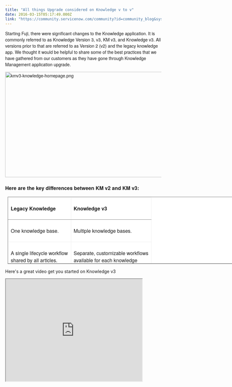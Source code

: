 ```yaml
---
title: "All things Upgrade considered on Knowledge v to v"
date: 2016-03-15T05:17:49.000Z
link: "https://community.servicenow.com/community?id=community_blog&sys_id=e0dc2665dbd0dbc01dcaf3231f9619f4"
---
```

<p><span style="font-family: 'Helvetica Neue';"><span style="font-family: 'Helvetica Neue';">Starting Fuji, there were significant changes to the Knowledge application. It is commonly referred to as Knowledge Version 3, v3, KM v3, and Knowledge v3. All versions prior to that are referred to as Version 2 (v2) and the legacy knowledge app. </span>We thought it would be helpful to share some of the best practices that we have gathered from our customers as they have gone through Knowledge Management application upgrade.</span></p><p></p><p><span style="font-family: 'Helvetica Neue';"><img   alt="kmv3-knowledge-homepage.png" class="image-1 jive-image" src="802b9002db9c17041dcaf3231f9619ae.iix" style="width: 620px; height: 340px; display: block; margin-left: auto; margin-right: auto;"/></span></p><p></p><h3><span style="font-family: 'Helvetica Neue';">Here are the key differences between KM v2 and KM v3:</span></h3><p></p><table border="1" cellpadding="0" cellspacing="0" height="214.4" style="margin-left: 6pt; width: 978.4px; height: 216.4px; background: white;"><thead><tr><td style="border: inset 1.0pt; border-bottom: solid gray 1.0pt; padding: 6.0pt 6.0pt 6.0pt 6.0pt;" valign="bottom" width="186"><p><span style="font-family: 'Helvetica Neue';"><strong>Legacy Knowledge</strong></span></p></td><td style="border: inset 1.0pt; border-bottom: solid gray 1.0pt; padding: 6.0pt 6.0pt 6.0pt 6.0pt;" valign="bottom" width="186"><p><span style="font-family: 'Helvetica Neue';"><strong>Knowledge v3</strong></span></p></td></tr></thead><tbody><tr><td style="border: inset 1.0pt; border-top: none; padding: 6.0pt 6.0pt 6.0pt 6.0pt;" valign="top" width="186"><p><span style="font-family: 'Helvetica Neue';">One knowledge base.</span></p></td><td style="border-top: none; border-left: none; border-bottom: inset 1.0pt; border-right: inset 1.0pt; padding: 6.0pt 6.0pt 6.0pt 6.0pt;" valign="top" width="242"><p><span style="font-family: 'Helvetica Neue';">Multiple knowledge bases.</span></p></td></tr><tr><td style="border: inset 1.0pt; border-top: none; padding: 6.0pt 6.0pt 6.0pt 6.0pt;" valign="top" width="186"><p><span style="font-family: 'Helvetica Neue';">A single lifecycle workflow shared by all articles.</span></p></td><td style="border-top: none; border-left: none; border-bottom: inset 1.0pt; border-right: inset 1.0pt; padding: 6.0pt 6.0pt 6.0pt 6.0pt;" valign="top" width="242"><p><span style="font-family: 'Helvetica Neue';">Separate, customizable workflows available for each knowledge base.</span></p></td></tr><tr><td style="border: inset 1.0pt; border-top: none; padding: 6.0pt 6.0pt 6.0pt 6.0pt;" valign="top" width="186"><p><span style="font-family: 'Helvetica Neue';">Two-level organizational structure with <strong>Topic</strong> and <strong>Category</strong>. A single organizational taxonomy shared by all articles.</span></p></td><td style="border-top: none; border-left: none; border-bottom: inset 1.0pt; border-right: inset 1.0pt; padding: 6.0pt 6.0pt 6.0pt 6.0pt;" valign="top" width="242"><p><span style="font-family: 'Helvetica Neue';">Category structure with any number of levels. Each knowledge base has a unique category taxonomy.</span></p></td></tr><tr><td style="border: inset 1.0pt; border-top: none; padding: 6.0pt 6.0pt 6.0pt 6.0pt;" valign="top" width="186"><p><span style="font-family: 'Helvetica Neue';">Permissions defined per article using roles and ACLs.</span></p></td><td style="border-top: none; border-left: none; border-bottom: inset 1.0pt; border-right: inset 1.0pt; padding: 6.0pt 6.0pt 6.0pt 6.0pt;" valign="top" width="242"><p><span style="font-family: 'Helvetica Neue';">Permissions defined per knowledge base using user criteria.</span></p></td></tr></tbody></table><p></p><p>Here's a great video get you started on Knowledge v3</p><p></p><p><iframe src="https://youtube.com/embed/YPUwzjeoub0" width="440" height="330"/></p><h3><span style="font-family: 'Helvetica Neue';">To-do list prior to upgrading to Knowledge v3</span></h3><p></p><ol><li><span style="font-family: 'Helvetica Neue';">Read the product documentation on upgrading. This should help in understanding the changes in </span><a href="https://docs.servicenow.com/product/knowledge_management/concept/c_KMv3Migration.html" style="line-height: 1.5;" title="https://docs.servicenow.com/product/knowledge_management/concept/c_KMv3Migration.html">Knowledge Management v3</a><span style="line-height: 1.5;">.</span></li><li><span style="line-height: 1.5; font-family: 'Helvetica Neue';">Before the upgrade, take inventory of all of the </span><a title="ww.youtube.com/watch?v=OVGt5rgB3S0" href="https://www.youtube.com/watch?v=OVGt5rgB3S0" style="line-height: 1.5; font-family: 'Helvetica Neue';">ACLs that have been customized</a><span style="line-height: 1.5; font-family: 'Helvetica Neue';">, so that you have an understanding of the security that needs to be setup.</span></li><li><span style="font-family: 'Helvetica Neue'; line-height: 1.5;">Review the new concepts in Knowledge v3 including the ability to have multiple knowledge bases and using user criteria.</span><ol><li><span style="font-family: 'Helvetica Neue'; line-height: 1.5;">Multiple Knowledge Bases</span><ol><li><span style="font-family: 'Helvetica Neue';">We have introduced the ability to have multiple knowledge bases, which allows targeting the content for specific audiences. Additionally, we have configurable items such as workflows, managers, categories, access control, social Q&amp;A that will allow you to cater to the specific needs of the different functions within the enterprise. As a part of the upgrade, all the existing content are moved to a Knowledge base called "Knowledge". This is designated as a v2 KB, and some features are handled differently than the new v3 KB. </span><a href="https://docs.servicenow.com/product/knowledge_management/reference/r_KnowledgeBaseFields.html" style="line-height: 1.5;" title="https://docs.servicenow.com/product/knowledge_management/reference/r_KnowledgeBaseFields.html">Knowledge base fields </a>. For more information on usage of Multi-KB please refer to this great post <a title="FAQ on implementing a Multi-KB system" __default_attr="5564" __jive_macro_name="blogpost" class="jive_macro jive_macro_blogpost" data-orig-content="FAQ on implementing a Multi-KB system" data-renderedposition="1341.984375_736.125_274_16" href="/community?id=community_blog&sys_id=690eaa2ddbd0dbc01dcaf3231f96191d">FAQ on implementing a Multi-KB system</a> by <a title="servicenowkevin" __default_attr="19635" __jive_macro_name="user" class="jive_macro jive_macro_user" data-orig-content="servicenowkevin" data-renderedposition="1341.984375_1032.375_123_16" href="/community?id=community_user_profile&user=48e0de21db981fc09c9ffb651f96196f">servicenowkevin</a>.</li></ol></li><li><span style="font-family: 'Helvetica Neue'; line-height: 1.5;">User Criteria</span><ol><li><span style="font-family: 'Helvetica Neue';">We have introduced a broader set of selection options to easily setup access controls. </span><a href="https://docs.servicenow.com/product/knowledge_management/task/t_SelectUserCriteria.html" style="line-height: 1.5;" title="https://docs.servicenow.com/product/knowledge_management/task/t_SelectUserCriteria.html">Select user criteria</a><span style="font-family: 'Helvetica Neue';">. Another helpful article is </span><a href="https://hi.service-now.com/kb_view.do?sysparm_article=KB0550924" style="line-height: 1.5;" title="https://hi.service-now.com/kb_view.do?sysparm_article=KB0550924">ServiceNow KB: Understanding User Criteria and ACLs in Knowledge v3 (KB0550924)</a></li></ol></li></ol></li><li><span style="line-height: 1.5; font-family: 'Helvetica Neue';">Understand that some of these </span><a title="ocs.servicenow.com/product/knowledge_management/concept/c_KMv3ContinuingWithLegacyKnowledge.html" href="https://docs.servicenow.com/product/knowledge_management/concept/c_KMv3ContinuingWithLegacyKnowledge.html" style="line-height: 1.5; font-family: 'Helvetica Neue';">changes are automated</a><span style="line-height: 1.5; font-family: 'Helvetica Neue';">, and reviewing the information provided should help in reducing surprises.</span></li><li><span style="font-family: 'Helvetica Neue';">Review our support video demos </span><span style="font-family: 'Helvetica Neue';">that explain new features and concepts.</span><ol><li><a href="https://www.youtube.com/watch?v=YPUwzjeoub0" style="font-family: 'Helvetica Neue'; line-height: 1.5;" title="https://www.youtube.com/watch?v=YPUwzjeoub0">Getting Started with Knowledge Management V3 - YouTube</a></li><li><a href="https://www.youtube.com/watch?v=OVGt5rgB3S0" style="font-family: 'Helvetica Neue'; line-height: 1.5;" title="https://www.youtube.com/watch?v=OVGt5rgB3S0">How to Control Knowledge Access Through User Criteria - YouTube</a></li></ol></li></ol><p></p><p></p><p><span style="font-family: 'Helvetica Neue';">We strongly recommend using the latest patches as we have been adding updates to address some of the initial challenges with the upgrade. At the time of writing this, Fuji Patch 12 and Geneva Patch 4 are the latest versions.</span></p><p></p><h3><span style="font-family: 'Helvetica Neue';">Tips post Knowledge v3 migration</span></h3><ol style="list-style-type: decimal;"><li><span style="font-family: 'Helvetica Neue';">The articles migrated to the v2 Knowledge Base named "Knowledge" are governed by their existing ACLs when viewed individually. However on the new knowledge home page, only user criteria is honored, so v2 article ACLs are not honored in this search page.</span></li><li><span style="font-family: 'Helvetica Neue';">In order to leverage the features of v3 Knowledge, you would need to migrate the articles in to new Knowledge bases. Setup your Knowledge bases and User Criteria to reflect the ACL customizations prior to the upgrade. If you would want additional access control, we would recommend using before query business rules.</span></li><li><span style="font-family: 'Helvetica Neue';">The legacy Topics and Categories are replicated in the v2 "Knowledge" Knowledge base. You may add new categories to it as well. In the new Knowledge bases, you can create your own category structure, and leverage the new capabilities. We recommend to be done prior to creating or migrating articles into the new KBs. Under the Knowledge base properties, we have an option to lock down editing of categories by contributor. If category tree is too deep, they become harder for users to traverse, so we would recommend a four or five level deep hierarchy.</span></li><li><span style="font-family: 'Helvetica Neue';">The legacy Article view page with customizations (if any) is available as kb_view_customer. You will need to migrate those changes to the kb_view page</span></li><li><span style="font-family: 'Helvetica Neue';">There is a new page based on Angular JS that replaces the legacy home page. It's recommended that you migrate your articles to v3 Knowledge bases, for more consistent search results.</span></li><li><span style="font-family: 'Helvetica Neue';">If you are utilizing the Knowledge Base features like the ESS portal and other custom pages, searching with APIs, your UI should not have functional issues due to upgrade. </span></li><li><span style="font-family: 'Helvetica Neue';">By default, post-migration the Article feedback uses Live Feed. This feature retains legacy features by writing back to kb_feedback table. If you have business rules implemented on kb_feedback, they may not work after this change. At the time of writing this article, we are working on addressing this in a future patch. If you want to switch to legacy feedback, you may use this property (glide.knowman.use_live_feed)</span></li></ol><p><span style="font-family: 'Helvetica Neue';"><img   alt="kmv3-Knowledge-Homepage-Category.png" class="image-2 jive-image" src="9e473735db145704ed6af3231f961905.iix" style="width: 620px; height: 265px; display: block; margin-left: auto; margin-right: auto;"/></span></p><p></p><p><span style="font-family: 'Helvetica Neue';">This video is a good guide on v2 to v3 migration</span></p><p></p><p><iframe src="https://youtube.com/embed/NEDXpyXjzLo" width="440" height="330"/></p><p></p><h3><span style="font-family: 'Helvetica Neue';">General Knowledge info</span></h3><ol style="list-style-type: decimal;"><li><span style="font-family: 'Helvetica Neue';">Here's a sample script to migrate articles in bulk: </span><a href="https://hi.service-now.com/kb_view.do?sysparm_article=KB0564285" title="https://hi.service-now.com/kb_view.do?sysparm_article=KB0564285">ServiceNow KB: Migrating knowledge base article content with a script (KB0564285).</a></li><li><span style="font-family: 'Helvetica Neue';">By default the v3 Knowledge Base is not public, but here's how you can <a href="https://hi.service-now.com/kb_view.do?sysparm_article=KB0564169" title="https://hi.service-now.com/kb_view.do?sysparm_article=KB0564169">ServiceNow KB: Enabling public access to a v3 knowledge base (KB0564169).</a> </span></li><li><span style="font-family: 'Helvetica Neue';">Helpful lab exercises to understand KB v3 features. <a __default_attr="4846" __jive_macro_name="blogpost" class="jive_macro jive_macro_blogpost" data-orig-content="Guide for moving from KM v2 to KM v3." data-renderedposition="2772.53125_362.390625_269_16" href="/community?id=community_blog&sys_id=d40e2a2ddbd0dbc01dcaf3231f96194b" modifiedtitle="true" title="Guide for moving from KM v2 to KM v3.">Guide for moving from KM v2 to KM v3.</a> </span></li><li><span style="font-family: 'Helvetica Neue'; line-height: 1.5;">If your users use Unicode search features (Japanese, Chinese characters), we would recommend setting this property (glide.knowman.search_character_limit) to 2. This will allow Instant search to trigger after inputting just 2 characters, which is common in those languages.</span></li><li><span style="font-family: 'Helvetica Neue';">If you have multi-lingual KB content, ensure that you have enabled the <a title="ocs.servicenow.com/product/knowledge_management/concept/c_I18NKMInternational.html" href="https://docs.servicenow.com/product/knowledge_management/concept/c_I18NKMInternational.html">Knowledge Management I18n plug-in</a>.</span></li><li><span style="font-family: 'Helvetica Neue';">Navigation add-ons have been deprecated in v3.</span></li><li><span style="font-family: 'Helvetica Neue';">Social Q&amp;A (</span><a href="https://docs.servicenow.com/product/social_qanda/concept/c_SocialQAndA.html" title="https://docs.servicenow.com/product/social_qanda/concept/c_SocialQAndA.html">Social Q&amp;A</a><span style="font-family: 'Helvetica Neue';">) is a new feature introduced in Geneva. We would recommend that you turn it on for one KB, and try it out with your users.</span></li><li><span style="font-family: 'Helvetica Neue';">"Mark as Solution" has now been replaced with "Attach" in the contextual search interaction.</span></li><li><span style="font-family: 'Helvetica Neue';">Unusually large number of categories in the KB may degrade performance.</span></li><li><span style="font-family: 'Helvetica Neue';">The News Scroll feature on the legacy KB home page is not supported after the upgrade. This is due to the replacement of the Topic-Category construct with the free-form category tree. At the time of writing this, we are actively working on providing an alternative for this feature.</span></li></ol><p><img   alt="Km_search_filter.png" class="image-3 jive-image" src="45506dcadb9c1b04ed6af3231f9619df.iix" style="width: 620px; height: 281px; display: block; margin-left: auto; margin-right: auto;"/></p><p></p><p><span style="font-family: 'Helvetica Neue';">The Knowledge v3 features offers a plethora of new capability that the legacy v2 function did not. Now, we recommend that you upgrade to v3 in order to make use of the social features, new categorization and ability to make a more dynamic and customizable knowledge base for your customers to use. Some users find that the shift from ACLs to user criteria is a hard one to make, but once you clean-house, you will find that your instance on Geneva will be smooth sailing.</span></p><p></p><h3 style="text-align: center;"><span style="font-family: 'Helvetica Neue';">For a step-by-step on moving from the legacy Knowledge base to v3 see <a title="Guide for moving from KM v2 to KM v3" __default_attr="4846" __jive_macro_name="blogpost" class="jive_macro jive_macro_blogpost" data-orig-content="Guide for moving from KM v2 to KM v3" data-renderedposition="3412.109375_725.453125_315_19" href="/community?id=community_blog&sys_id=d40e2a2ddbd0dbc01dcaf3231f96194b">Guide for moving from KM v2 to KM v3</a> </span></h3>